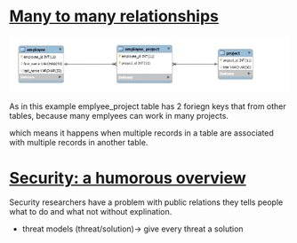 # [Many to many relationships](https://www.baeldung.com/hibernate-many-to-many)

![ManytoMany](../img/manytomany.png)  

As in this example emplyee_project table has 2 foriegn keys that from other tables, because many emplyees can work in many projects.

which means it happens when multiple records in a table are associated with multiple records in another table. 


# [Security: a humorous overview](https://scholar.harvard.edu/files/mickens/files/thisworldofours.pdf)

Security researchers have a problem with public relations they tells people what to do and what not without explination.

- threat models (threat/solution)-> give every threat a solution



